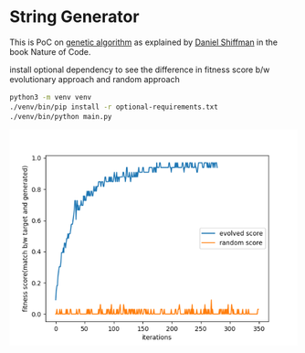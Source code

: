 # String Generator

This is PoC on [genetic algorithm](https://natureofcode.com/genetic-algorithms/) as explained by [Daniel Shiffman](https://github.com/shiffman) in the book Nature of Code.

install optional dependency to see the difference in fitness score b/w evolutionary approach and random approach

```bash
python3 -m venv venv
./venv/bin/pip install -r optional-requirements.txt
./venv/bin/python main.py
```

<p align='center'>
    <img src="./plot.png">
</p>